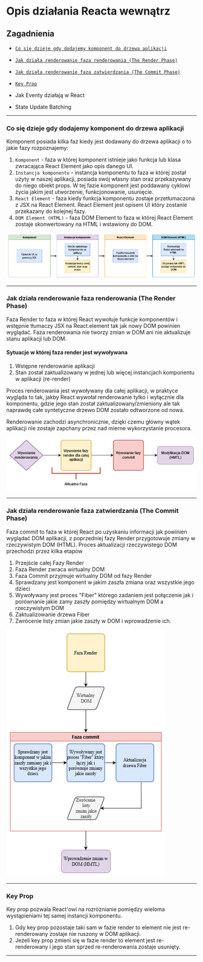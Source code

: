 # Opis działania Reacta wewnątrz

## Zagadnienia


- [`Co się dzieje gdy dodajemy komponent do drzewa aplikacji`](#co-się-dzieje-gdy-dodajemy-komponent-do-drzewa-aplikacji)

- [`Jak działa renderowanie faza renderowania (The Render Phase)`](#jak-działa-renderowanie-faza-renderowania-the-render-phase)

- [`Jak działa renderowanie faza zatwierdzania (The Commit Phase)`](#jak-działa-renderowanie-faza-zatwierdzania-the-commit-phase)

- [`Key Prop`](#key-prop)

- Jak Eventy działają w React
- State Update Batching
---

### Co się dzieje gdy dodajemy komponent do drzewa aplikacji

Komponent posiada kilka faz kiedy jest dodawany do drzewa aplikacji o to jakie fazy rozpoznajemy:

1. `Komponent` - faza w której komponent istnieje jako funkcja lub klasa zwracająca React Element jako opis danego UI.
2. `Instancja komponentu` - instancja komponentu to faza w której został użyty w naszej aplikacji, posiada swój własny stan oraz przekazywany do niego obiekt props. W tej fazie komponent jest poddawany cyklowi życia jakim jest utworzenie, funkcjonowanie, usunięcie.
3. `React Element` - faza kiedy funkcja komponentu zostaje przetłumaczona z JSX na React Element. React Element jest opisem UI który zostanie przekazany do kolejnej fazy.
4. `DOM Element (HTML)` - faza DOM Element to faza w której React Element zostaje skonwertowany na HTML i wstawiony do DOM.

![Komponent w React](./docsImage/reactKomponent.png)

---

### Jak działa renderowanie faza renderowania (The Render Phase)

Faza Render to faza w której React wywołuje funkcje komponentów i wstępnie tłumaczy JSX na React.element tak jak nowy DOM powinien wyglądać. Faza renderowania nie tworzy zmian w DOM ani nie aktualizuje stanu aplikacji lub DOM.

#### Sytuacje w której faza render jest wywoływana

1. Wstępne renderowanie aplikacji
2. Stan został zaktualizowany w jednej lub więcej instancjach komponentu w aplikacji (re-render)

Proces renderowania jest wywoływany dla całej aplikacji, w praktyce wygląda to tak, jakby React wywołał renderowanie tylko i wyłącznie dla komponentu, gdzie jego stan został zaktualizowany/zmieniony ale tak naprawdę całe syntetyczne drzewo DOM zostało odtworzone od nowa.

Renderowanie zachodzi asynchronicznie, dzięki czemu główny wątek aplikacji nie zostaje zapchany przez nad mierne wykorzystanie procesora.

![Faza render](./docsImage/renderPhase.png)

---

### Jak działa renderowanie faza zatwierdzania (The Commit Phase)

Faza commit to faza w której React po uzyskaniu informacji jak powinien wyglądać DOM aplikacji, z poprzedniej fazy Render przygotowuje zmiany w rzeczywistym DOM (HTML). Proces aktualizacji rzeczywistego DOM przechodzi przez kilka etapów

1. Przejście całej Fazy Render
2. Faza Render zwraca wirtualny DOM
3. Faza Commit przyjmuje wirtualny DOM od fazy Render
4. Sprawdzany jest komponent w jakim zaszła zmiana oraz wszystkie jego dzieci
5. Wywoływany jest proces "Fiber" którego zadaniem jest połączenie jak i porównanie jakie zamy zaszły pomiędzy wirtualnym DOM a rzeczywistym DOM
6. Zaktualizowanie drzewa Fiber
7. Zwrócenie listy zmian jakie zaszły w DOM i wprowadzenie ich.

![Faza Commit](./docsImage/commitPhase.png)

---

### Key Prop

Key prop pozwala React'owi na rozróżnianie pomiędzy wieloma wystąpieniami tej samej instancji komponentu.

1. Gdy key prop pozostaje taki sam w fazie render to element nie jest re-renderowany zostaje nie ruszony w DOM aplikacji.
2. Jeżeli key prop zmieni się w fazie render to element jest re-renderowany i jego stan sprzed re-renderowania zostaje usunięty.

---
